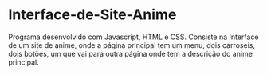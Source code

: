 # Interface-de-Site-Anime
 Programa desenvolvido com Javascript, HTML e CSS. Consiste na Interface de um site de anime, onde a página principal tem um menu, dois carroseis, dois botões, um que vai para outra página onde tem a descrição do anime principal. 

